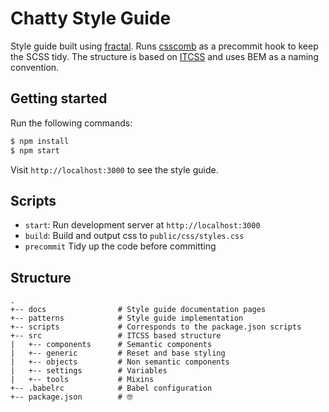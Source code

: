 # Chatty Style Guide
Style guide built using [fractal](http://fractal.build/). Runs [csscomb](http://csscomb.com/) as a precommit hook to 
keep the SCSS tidy. The structure is based on 
[ITCSS](https://www.xfive.co/blog/itcss-scalable-maintainable-css-architecture/) and uses BEM as a naming convention. 

## Getting started

Run the following commands:
``` bash
$ npm install
$ npm start
```

Visit `http://localhost:3000` to see the style guide.

## Scripts
- `start`: Run development server at `http://localhost:3000`
- `build`: Build and output css to `public/css/styles.css`
- `precommit` Tidy up the code before committing

## Structure

```
.
+-- docs                # Style guide documentation pages
+-- patterns            # Style guide implementation
+-- scripts             # Corresponds to the package.json scripts
+-- src                 # ITCSS based structure
|   +-- components      # Semantic components
|   +-- generic         # Reset and base styling
|   +-- objects         # Non semantic components
|   +-- settings        # Variables
|   +-- tools           # Mixins
+-- .babelrc            # Babel configuration
+-- package.json        # 🤓
```
